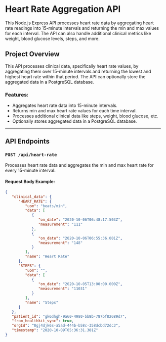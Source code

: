 # Heart Rate Aggregation API

This Node.js Express API processes heart rate data by aggregating heart rate readings into 15-minute intervals and returning the min and max values for each interval. The API can also handle additional clinical metrics like weight, blood glucose levels, steps, and more.


## Project Overview

This API processes clinical data, specifically heart rate values, by aggregating them over 15-minute intervals and returning the lowest and highest heart rate within that period. The API can optionally store the aggregated data in a PostgreSQL database.

### Features:
- Aggregates heart rate data into 15-minute intervals.
- Returns min and max heart rate values for each time interval.
- Processes additional clinical data like steps, weight, blood glucose, etc.
- Optionally stores aggregated data in a PostgreSQL database.

---

## API Endpoints

### `POST /api/heart-rate`

Processes heart rate data and aggregates the min and max heart rate for every 15-minute interval.

#### Request Body Example:

```json
{
   "clinical_data": {
      "HEART_RATE": {
         "uom": "beats/min",
         "data": [
            {
               "on_date": "2020-10-06T06:48:17.503Z",
               "measurement": "111"
            },
            {
               "on_date": "2020-10-06T06:55:36.001Z",
               "measurement": "148"
            }
         ],
         "name": "Heart Rate"
      },
      "STEPS": {
         "uom": "",
         "data": [
            {
               "on_date": "2020-10-05T13:00:00.000Z",
               "measurement": "11031"
            }
         ],
         "name": "Steps"
      }
   },
   "patient_id": "gk6dhgh-9a60-4980-bb8b-787bf82689d7",
   "from_healthkit_sync": true,
   "orgId": "8gj4djk6s-a5ad-444b-b58c-358dcbd72dc3",
   "timestamp": "2020-10-09T05:36:31.381Z"
}
